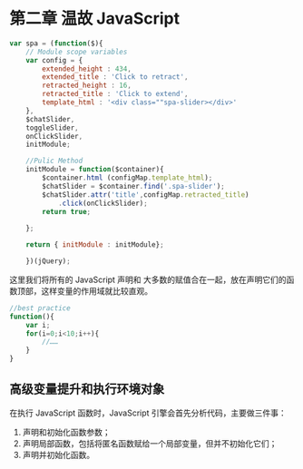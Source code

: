 # 第二章 温故 JavaScript

```js
var spa = (function($){
    // Module scope variables
    var config = {
        extended_height : 434,
        extended_title : 'Click to retract',
        retracted_height : 16,
        retracted_title : 'Click to extend',
        template_html : '<div class=""spa-slider></div>'
    },
    $chatSlider,
    toggleSlider,
    onClickSlider,
    initModule;

    //Pulic Method
    initModule = function($container){
        $container.html (configMap.template_html);
        $chatSlider = $container.find('.spa-slider');
        $chatSlider.attr('title',configMap.retracted_title)
            .click(onClickSlider);
        return true;
        
    };

    return { initModule : initModule};

    })(jQuery);
```

这里我们将所有的 JavaScript 声明和 大多数的赋值合在一起，放在声明它们的函数顶部，这样变量的作用域就比较直观。

```js
//best practice
function(){
    var i;
    for(i=0;i<10;i++){
        //……
    }
}
```

## 高级变量提升和执行环境对象

在执行 JavaScript 函数时，JavaScript 引擎会首先分析代码，主要做三件事：

1. 声明和初始化函数参数；
2. 声明局部函数，包括将匿名函数赋给一个局部变量，但并不初始化它们；
3. 声明并初始化函数。